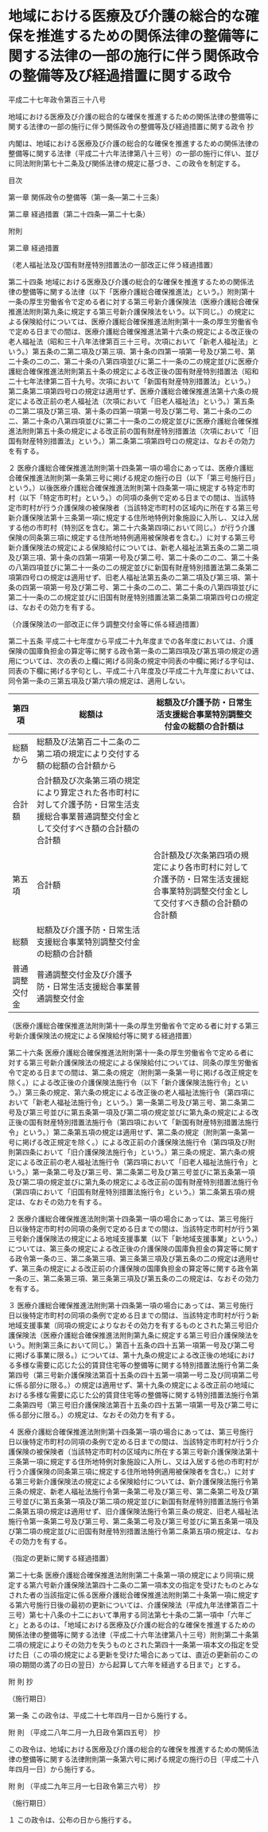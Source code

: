 # 地域における医療及び介護の総合的な確保を推進するための関係法律の整備等に関する法律の一部の施行に伴う関係政令の整備等及び経過措置に関する政令

平成二十七年政令第百三十八号

地域における医療及び介護の総合的な確保を推進するための関係法律の整備等に関する法律の一部の施行に伴う関係政令の整備等及び経過措置に関する政令 抄

内閣は、地域における医療及び介護の総合的な確保を推進するための関係法律の整備等に関する法律（平成二十六年法律第八十三号）の一部の施行に伴い、並びに同法附則第七十二条及び関係法律の規定に基づき、この政令を制定する。

目次

第一章 関係政令の整備等（第一条―第二十三条）

第二章 経過措置（第二十四条―第二十七条）

附則

第二章 経過措置

（老人福祉法及び国有財産特別措置法の一部改正に伴う経過措置）

第二十四条 地域における医療及び介護の総合的な確保を推進するための関係法律の整備等に関する法律（以下「医療介護総合確保推進法」という。）附則第十一条の厚生労働省令で定める者に対する第三号新介護保険法（医療介護総合確保推進法附則第九条に規定する第三号新介護保険法をいう。以下同じ。）の規定による保険給付については、医療介護総合確保推進法附則第十一条の厚生労働省令で定める日までの間は、医療介護総合確保推進法第十六条の規定による改正後の老人福祉法（昭和三十八年法律第百三十三号。次項において「新老人福祉法」という。）第五条の二第二項及び第三項、第十条の四第一項第一号及び第二号、第二十条の二の二、第二十条の八第四項並びに第二十一条の二の規定並びに医療介護総合確保推進法附則第五十条の規定による改正後の国有財産特別措置法（昭和二十七年法律第二百十九号。次項において「新国有財産特別措置法」という。）第二条第二項第四号ロの規定は適用せず、医療介護総合確保推進法第十六条の規定による改正前の老人福祉法（次項において「旧老人福祉法」という。）第五条の二第二項及び第三項、第十条の四第一項第一号及び第二号、第二十条の二の二、第二十条の八第四項並びに第二十一条の二の規定並びに医療介護総合確保推進法附則第五十条の規定による改正前の国有財産特別措置法（次項において「旧国有財産特別措置法」という。）第二条第二項第四号ロの規定は、なおその効力を有する。

２ 医療介護総合確保推進法附則第十四条第一項の場合にあっては、医療介護総合確保推進法附則第一条第三号に掲げる規定の施行の日（以下「第三号施行日」という。）以後医療介護総合確保推進法附則第十四条第一項に規定する特定市町村（以下「特定市町村」という。）の同項の条例で定める日までの間は、当該特定市町村が行う介護保険の被保険者（当該特定市町村の区域内に所在する第三号新介護保険法第十三条第一項に規定する住所地特例対象施設に入所し、又は入居する他の市町村（特別区を含む。第二十六条第四項において同じ。）が行う介護保険の同条第三項に規定する住所地特例適用被保険者を含む。）に対する第三号新介護保険法の規定による保険給付については、新老人福祉法第五条の二第二項及び第三項、第十条の四第一項第一号及び第二号、第二十条の二の二、第二十条の八第四項並びに第二十一条の二の規定並びに新国有財産特別措置法第二条第二項第四号ロの規定は適用せず、旧老人福祉法第五条の二第二項及び第三項、第十条の四第一項第一号及び第二号、第二十条の二の二、第二十条の八第四項並びに第二十一条の二の規定並びに旧国有財産特別措置法第二条第二項第四号ロの規定は、なおその効力を有する。

（介護保険法の一部改正に伴う調整交付金等に係る経過措置）

第二十五条 平成二十七年度から平成二十九年度までの各年度においては、介護保険の国庫負担金の算定等に関する政令第一条の二第四項及び第五項の規定の適用については、次の表の上欄に掲げる同条の規定中同表の中欄に掲げる字句は、同表の下欄に掲げる字句とし、平成二十八年度及び平成二十九年度においては、同令第一条の三第五項及び第六項の規定は、適用しない。

第四項 | 総額は | 総額及び介護予防・日常生活支援総合事業特別調整交付金の総額の合計額は  
---|---|---  
総額から | 総額及び法第百二十二条の二第二項の規定により交付する額の総額の合計額から  
合計額 | 合計額及び次条第三項の規定により算定された各市町村に対して介護予防・日常生活支援総合事業普通調整交付金として交付すべき額の合計額の合計額  
第五項 | 合計額 | 合計額及び次条第四項の規定により各市町村に対して介護予防・日常生活支援総合事業特別調整交付金として交付すべき額の合計額の合計額  
総額 | 総額及び介護予防・日常生活支援総合事業特別調整交付金の総額の合計額  
普通調整交付金 | 普通調整交付金及び介護予防・日常生活支援総合事業普通調整交付金  
  
（医療介護総合確保推進法附則第十一条の厚生労働省令で定める者に対する第三号新介護保険法の規定による保険給付等に関する経過措置）

第二十六条 医療介護総合確保推進法附則第十一条の厚生労働省令で定める者に対する第三号新介護保険法の規定による保険給付については、同条の厚生労働省令で定める日までの間は、第二条の規定（附則第一条第一号に掲げる改正規定を除く。）による改正後の介護保険法施行令（以下「新介護保険法施行令」という。）第三条の規定、第六条の規定による改正後の老人福祉法施行令（第四項において「新老人福祉法施行令」という。）第一条第二号及び第三号、第二条第二号及び第三号並びに第五条第一項及び第二項の規定並びに第九条の規定による改正後の国有財産特別措置法施行令（第四項において「新国有財産特別措置法施行令」という。）第二条第五項の規定は適用せず、第二条の規定（附則第一条第一号に掲げる改正規定を除く。）による改正前の介護保険法施行令（第四項及び附則第四条において「旧介護保険法施行令」という。）第三条の規定、第六条の規定による改正前の老人福祉法施行令（第四項において「旧老人福祉法施行令」という。）第一条第二号及び第三号、第二条第二号及び第三号並びに第五条第一項及び第二項の規定並びに第九条の規定による改正前の国有財産特別措置法施行令（第四項において「旧国有財産特別措置法施行令」という。）第二条第五項の規定は、なおその効力を有する。

２ 医療介護総合確保推進法附則第十四条第一項の場合にあっては、第三号施行日以後特定市町村の同項の条例で定める日までの間は、当該特定市町村が行う第三号新介護保険法の規定による地域支援事業（以下「新地域支援事業」という。）については、第三条の規定による改正後の介護保険の国庫負担金の算定等に関する政令第一条の三、第二条第三項、第三条第三項及び第五条の二の規定は適用せず、第三条の規定による改正前の介護保険の国庫負担金の算定等に関する政令第一条の三、第二条第三項、第三条第三項及び第五条の二の規定は、なおその効力を有する。

３ 医療介護総合確保推進法附則第十四条第一項の場合にあっては、第三号施行日以後特定市町村の同項の条例で定める日までの間は、当該特定市町村が行う新地域支援事業（同項の規定によりなおその効力を有するものとされた第三号旧介護保険法（医療介護総合確保推進法附則第九条に規定する第三号旧介護保険法をいう。附則第三条において同じ。）第百十五条の四十五第一項第一号及び第二号に掲げる事業に限る。）については、第十九条の規定による改正後の地域における多様な需要に応じた公的賃貸住宅等の整備等に関する特別措置法施行令第二条第四号（第三号新介護保険法第百十五条の四十五第一項第一号ニ及び同項第二号に係る部分に限る。）の規定は適用せず、第十九条の規定による改正前の地域における多様な需要に応じた公的賃貸住宅等の整備等に関する特別措置法施行令第二条第四号（第三号旧介護保険法第百十五条の四十五第一項第一号及び第二号に係る部分に限る。）の規定は、なおその効力を有する。

４ 医療介護総合確保推進法附則第十四条第一項の場合にあっては、第三号施行日以後特定市町村の同項の条例で定める日までの間は、当該特定市町村が行う介護保険の被保険者（当該特定市町村の区域内に所在する第三号新介護保険法第十三条第一項に規定する住所地特例対象施設に入所し、又は入居する他の市町村が行う介護保険の同条第三項に規定する住所地特例適用被保険者を含む。）に対する第三号新介護保険法の規定による保険給付については、新介護保険法施行令第三条の規定、新老人福祉法施行令第一条第二号及び第三号、第二条第二号及び第三号並びに第五条第一項及び第二項の規定並びに新国有財産特別措置法施行令第二条第五項の規定は適用せず、旧介護保険法施行令第三条の規定、旧老人福祉法施行令第一条第二号及び第三号、第二条第二号及び第三号並びに第五条第一項及び第二項の規定並びに旧国有財産特別措置法施行令第二条第五項の規定は、なおその効力を有する。

（指定の更新に関する経過措置）

第二十七条 医療介護総合確保推進法附則第二十条第一項の規定により同項に規定する第六号新介護保険法第四十二条の二第一項本文の指定を受けたものとみなされた者の当該指定に係る医療介護総合確保推進法附則第二十条第一項に規定する第六号施行日後の最初の更新については、介護保険法（平成九年法律第百二十三号）第七十八条の十二において準用する同法第七十条の二第一項中「六年ごと」とあるのは、「地域における医療及び介護の総合的な確保を推進するための関係法律の整備等に関する法律（平成二十六年法律第八十三号）附則第二十条第二項の規定によりその効力を失うものとされた第四十一条第一項本文の指定を受けた日（この項の規定による更新を受けた場合にあっては、直近の更新前のこの項の期間の満了の日の翌日）から起算して六年を経過する日まで」とする。

附 則 抄

（施行期日）

第一条 この政令は、平成二十七年四月一日から施行する。

附 則 （平成二八年二月一九日政令第四五号） 抄

この政令は、地域における医療及び介護の総合的な確保を推進するための関係法律の整備等に関する法律附則第一条第六号に掲げる規定の施行の日（平成二十八年四月一日）から施行する。

附 則 （平成二九年三月一七日政令第三六号） 抄

（施行期日）

１ この政令は、公布の日から施行する。

